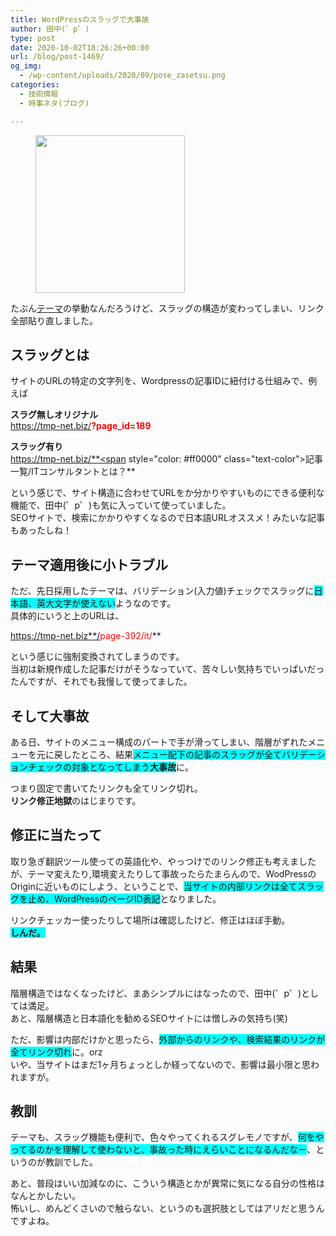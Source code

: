 ```yaml
---
title: WordPressのスラッグで大事故
author: 田中(゜p゜)
type: post
date: 2020-10-02T18:26:26+00:00
url: /blog/post-1469/
og_img:
  - /wp-content/uploads/2020/09/pose_zasetsu.png
categories:
  - 技術情報
  - 時事ネタ(ブログ)

---
```

<div class="wp-block-image">
  <figure class="aligncenter size-large is-resized"><img loading="lazy" src="/wp-content/uploads/2020/09/pose_zasetsu.png" alt="" class="wp-image-885" width="239" height="252" srcset="https://tmp-net.biz/wp-content/uploads/2020/09/pose_zasetsu.png 379w, https://tmp-net.biz/wp-content/uploads/2020/09/pose_zasetsu-284x300.png 284w" sizes="(max-width: 239px) 100vw, 239px" /></figure>
</div>

たぶん[テーマ][1]の挙動なんだろうけど、スラッグの構造が変わってしまい、リンク全部貼り直しました。

## スラッグとは

サイトのURLの特定の文字列を、Wordpressの記事IDに紐付ける仕組みで、例えば

**スラグ無しオリジナル**  
https://tmp-net.biz/<span style="color: #ff0000" class="text-color"><strong>?page_id=189</strong></span>  
  
**スラッグ有り**  
https://tmp-net.biz/**<span style="color: #ff0000" class="text-color">記事一覧/ITコンサルタントとは？</span>**

という感じで、サイト構造に合わせてURLをか分かりやすいものにできる便利な機能で、田中(゜p゜)も気に入っていて使っていました。  
SEOサイトで、検索にかかりやすくなるので日本語URLオススメ！みたいな記事もあったしね！

## テーマ適用後に小トラブル

ただ、先日採用したテーマは、バリデーション(入力値)チェックでスラッグに<span style="background-color: #00ffff" class="background-color">日本語、英大文字が使えない</span>ようなのです。  
具体的にいうと上のURLは、

https://tmp-net.biz**/<span style="color: #ff0000" class="text-color">page-392/it/</span>**  
  
という感じに強制変換されてしまうのです。  
当初は新規作成した記事だけがそうなっていて、苦々しい気持ちでいっぱいだったんですが、それでも我慢して使ってました。

## そして大事故

ある日、サイトのメニュー構成のパートで手が滑ってしまい、階層がずれたメニューを元に戻したところ、結果<span style="background-color: #00ffff" class="background-color">メニュー配下の記事のスラッグが全てバリデーションチェックの対象となってしまう<strong>大事故</strong></span>に。  
  
つまり固定で書いてたリンクも全てリンク切れ。  
**リンク修正地獄**のはじまりです。

## 修正に当たって

取り急ぎ翻訳ツール使っての英語化や、やっつけでのリンク修正も考えましたが、テーマ変えたり,環境変えたりして事故ったらたまらんので、WodPressのOriginに近いものにしよう、ということで、<span style="background-color: #00ffff" class="background-color">当サイトの内部リンクは全てスラッグを止め、WordPressのページID表記</span>となりました。  
  
リンクチェッカー使ったりして場所は確認したけど、修正はほぼ手動。  
**<span style="background-color: #00ffff" class="background-color">しんだ。</span>**

## 結果

階層構造ではなくなったけど、まあシンプルにはなったので、田中(゜p゜)としては満足。  
あと、階層構造と日本語化を勧めるSEOサイトには憎しみの気持ち(笑)  
  
ただ、影響は内部だけかと思ったら、<span style="background-color: #00ffff" class="background-color">外部からのリンクや、検索結果のリンクが全てリンク切れ</span>に。orz  
いや、当サイトはまだ1ヶ月ちょっとしか経ってないので、影響は最小限と思われますが。

## 教訓

テーマも、スラッグ機能も便利で、色々やってくれるスグレモノですが、<span style="background-color: #00ffff" class="background-color">何をやってるのかを理解して使わないと、事故った時にえらいことになるんだなー</span>、というのが教訓でした。

あと、普段はいい加減なのに、こういう構造とかが異常に気になる自分の性格はなんとかしたい。  
怖いし、めんどくさいので触らない、というのも選択肢としてはアリだと思うんですよね。

 [1]: https://thk.kanzae.net/wp/